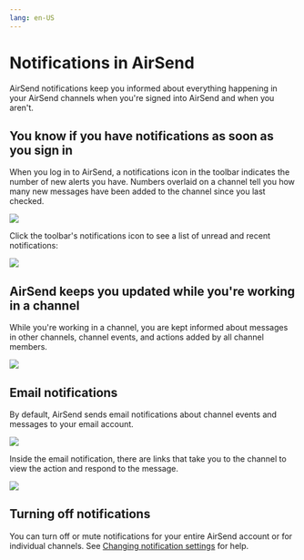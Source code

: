 ```yaml
---
lang: en-US
---
```


# Notifications in AirSend

AirSend notifications keep you informed about everything happening in your AirSend channels when you're signed into AirSend and when you aren't.

## You know if you have notifications as soon as you sign in

When you log in to AirSend, a notifications icon in the toolbar indicates the number of new alerts you have. Numbers overlaid on a channel tell you how many new messages have been added to the channel since you last checked.  
  
![](../assets/notifications/as-notifications-no-bold.png)

Click the toolbar's notifications icon to see a list of unread and recent notifications:

![](../assets/notifications/as-75-a.png)

## AirSend keeps you updated while you're working in a channel

While you're working in a channel, you are kept informed about messages in other channels, channel events, and actions added by all channel members.

![](../assets/notifications/as-notif-2-no-bold.png)

## Email notifications

By default, AirSend sends email notifications about channel events and messages to your email account. 

![](../assets/notifications/as-messages.png)

Inside the email notification, there are links that take you to the channel to view the action and respond to the message.

![](../assets/notifications/as-mail-links.png)

## Turning off notifications

You can turn off or mute notifications for your entire AirSend account or for individual channels. See [Changing notification settings](/using-airsend/changing-notification-settings) for help.